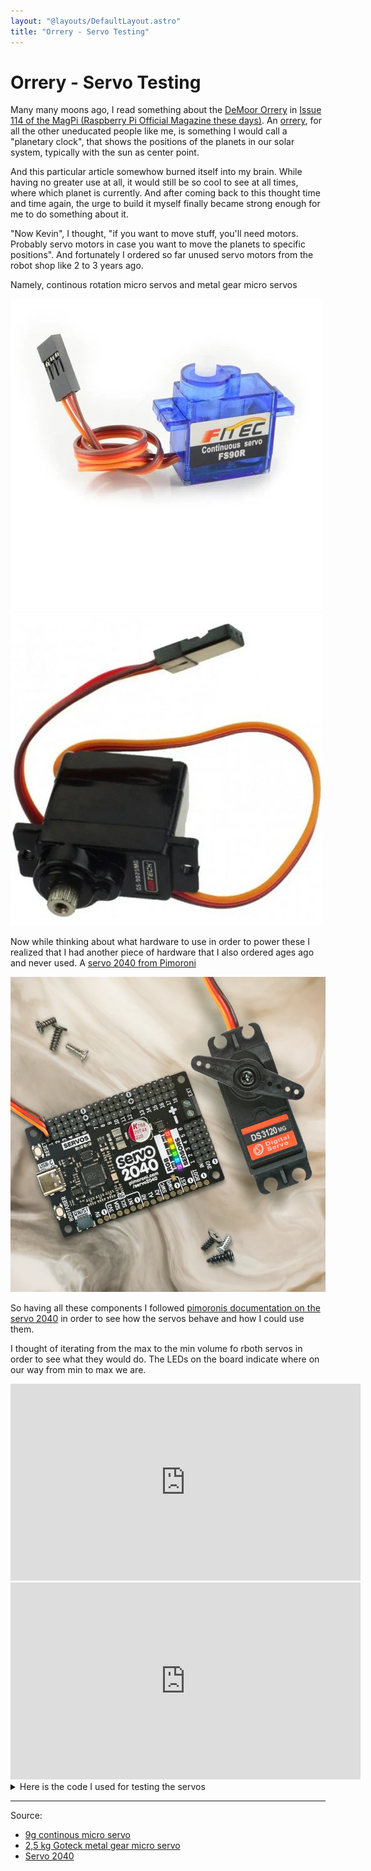 ```yaml
---
layout: "@layouts/DefaultLayout.astro"
title: "Orrery - Servo Testing"
---
```


# Orrery - Servo Testing

Many many moons ago, I read something about the [DeMoor Orrery](https://demoor-orrery.com/en) in [Issue 114 of the MagPi (Raspberry Pi Official Magazine these days)](https://magazine.raspberrypi.com/issues/114). An [orrery](https://en.wikipedia.org/wiki/Orrery), for all the other uneducated people like me, is something I would call a "planetary clock", that shows the positions of the planets in our solar system, typically with the sun as center point.

And this particular article somewhow burned itself into my brain. While having no greater use at all, it would still be so cool to see at all times, where which planet is currently. And after coming back to this thought time and time again, the urge to build it myself finally became strong enough for me to do something about it.

"Now Kevin", I thought, "if you want to move stuff, you'll need motors. Probably servo motors in case you want to move the planets to specific positions". And fortunately I ordered so far unused servo motors from the robot shop like 2 to 3 years ago.

Namely, continous rotation micro servos and metal gear micro servos

![9g-continuous-rotation-micro-servo.jpg](../../assets/orrery/9g-continuous-rotation-micro-servo.jpg)
![25kg-goteck-metal-gear-micro-servo.jpg](../../assets/orrery/25kg-goteck-metal-gear-micro-servo.jpg)

Now while thinking about what hardware to use in order to power these I realized that I had another piece of hardware that I also ordered ages ago and never used. A [servo 2040 from Pimoroni](https://shop.pimoroni.com/products/servo-2040)

![servo-2040-1_768x768_crop_center.webp](../../assets/orrery/servo-2040.webp)

So having all these components I followed [pimoronis documentation on the servo 2040](https://github.com/pimoroni/pimoroni-pico/tree/main/micropython/modules/servo) in order to see how the servos behave and how I could use them.

I thought of iterating from the max to the min volume fo rboth servos in order to see what they would do. The LEDs on the board indicate where on our way from min to max we are.

<iframe width="560" height="315" src="https://www.youtube.com/embed/eAZtbUWYL1s?si=w2MAwK_iDxWN8Hwy" title="YouTube video player" frameborder="0" allow="accelerometer; autoplay; clipboard-write; encrypted-media; gyroscope; picture-in-picture; web-share" referrerpolicy="strict-origin-when-cross-origin" allowfullscreen></iframe>

<iframe width="560" height="315" src="https://www.youtube.com/embed/GMEHKxh9jBU?si=I6cPA_owxQXZGX87" title="YouTube video player" frameborder="0" allow="accelerometer; autoplay; clipboard-write; encrypted-media; gyroscope; picture-in-picture; web-share" referrerpolicy="strict-origin-when-cross-origin" allowfullscreen></iframe>

<details>
<summary>
    Here is the code I used for testing the servos
</summary>

```python
from plasma import WS2812
from servo import Servo, servo2040
import time

led_bar = WS2812(servo2040.NUM_LEDS, 1, 0, servo2040.LED_DATA)
led_bar.start()
led_brightness = 130
number_of_leds = 6

def lights_out():
    led_bar.set_rgb(0, 0, 0, 0)
    led_bar.set_rgb(1, 0, 0, 0)
    led_bar.set_rgb(2, 0, 0, 0)
    led_bar.set_rgb(3, 0, 0, 0)
    led_bar.set_rgb(4, 0, 0, 0)
    led_bar.set_rgb(5, 0, 0, 0)

servo = Servo(servo2040.SERVO_1) # calibration=0 => ANGULAR (default) | calibration=2 => CONTINUOS

min_value = servo.min_value()
max_value = servo.max_value()

# we want to let the strip of leds indicate where we are between min & max, so we need a delta value that helps us with that
led_delta = (abs(min_value) + abs(max_value)) / number_of_leds

current_value = min_value
step = (abs(min_value) + abs(max_value)) / 100

# we will reverse the step when we reach a limit, so we need a current_step to keep track of that
current_step = step

print("---- Initiating test sequence...")
print(f"min value: {min_value}")
print(f"max value: {max_value}")
print(f"led_delta: {led_delta}")
print(f"step: {step}\n")

print("---- Let's gooooooooooo....")
while True:
    normalized_current_value = (current_value + abs(min_value))
    how_often_does_led_delta_fit = int(normalized_current_value / led_delta)

    # delta can fit number_of_leds times when it reaches max_value, thefore upper boundary
    led_to_light = min(how_often_does_led_delta_fit, number_of_leds - 1)

    lights_out()
    led_bar.set_rgb(led_to_light, 0, led_brightness, led_brightness)

    servo.value(current_value)

    current_value += current_step
    if current_value >= max_value:
        current_step = -1 * step
        current_value = max_value
        print("REACHED MAX -> back to min")
        led_bar.set_rgb(led_to_light, led_brightness, 0, led_brightness)
    if current_value <= min_value:
        current_step = step
        current_value = min_value
        print("REACHED MIN -> back to max")
        led_bar.set_rgb(led_to_light, led_brightness, 0, led_brightness)

    time.sleep_ms(100)

```

</details>

---

Source:

- [9g continous micro servo](https://eu.robotshop.com/de/products/9g-dauerrotations-micro-servo)
- [2,5 kg Goteck metal gear micro servo](https://eu.robotshop.com/de/products/25-kg-goteck-metallgetriebe-micro-servo)
- [Servo 2040](https://shop.pimoroni.com/products/servo-2040)
